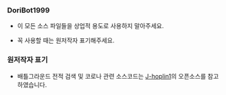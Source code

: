 ### DoriBot1999

* 이 모든 소스 파일들을 상업적 용도로 사용하지 말아주세요.

* 꼭 사용할 때는 원저작자 표기해주세요.

### 원저작자 표기
* 배틀그라운드 전적 검색 및 코로나 관련 소스코드는 <a href="https://github.com/J-hoplin1/Covid19-Information-bot">J-hoplin1</a>의 오픈소스를 참고하였습니다.


